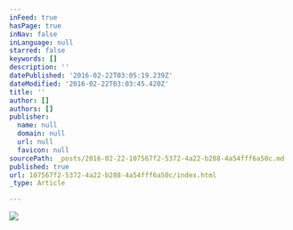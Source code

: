 ```yaml
---
inFeed: true
hasPage: true
inNav: false
inLanguage: null
starred: false
keywords: []
description: ''
datePublished: '2016-02-22T03:05:19.239Z'
dateModified: '2016-02-22T03:03:45.420Z'
title: ''
author: []
authors: []
publisher:
  name: null
  domain: null
  url: null
  favicon: null
sourcePath: _posts/2016-02-22-107567f2-5372-4a22-b288-4a54fff6a50c.md
published: true
url: 107567f2-5372-4a22-b288-4a54fff6a50c/index.html
_type: Article

---
```

![](https://the-grid-user-content.s3-us-west-2.amazonaws.com/3b9c8817-e7a9-493b-8200-574d55646541.jpg)